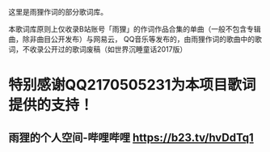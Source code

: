这里是雨狸作词的部分歌词库。

本歌词库原则上仅收录B站账号「雨狸」的作词作品合集的单曲（一般不包含专辑曲，除非曲目公开发布）与网易云， QQ音乐等发布的，由雨狸作词的歌曲中的歌词，不收录公开过的歌词废稿（如世界沉睡童话2017版）

# 特别感谢QQ2170505231为本项目歌词提供的支持！

## 雨狸的个人空间-哔哩哔哩 https://b23.tv/hvDdTq1
